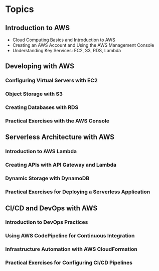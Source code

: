 # Topics

## Introduction to AWS

- Cloud Computing Basics and Introduction to AWS
- Creating an AWS Account and Using the AWS Management Console
- Understanding Key Services: EC2, S3, RDS, Lambda

## Developing with AWS

### Configuring Virtual Servers with EC2
### Object Storage with S3
### Creating Databases with RDS
### Practical Exercises with the AWS Console

## Serverless Architecture with AWS

### Introduction to AWS Lambda
### Creating APIs with API Gateway and Lambda
### Dynamic Storage with DynamoDB
### Practical Exercises for Deploying a Serverless Application

## CI/CD and DevOps with AWS

### Introduction to DevOps Practices
### Using AWS CodePipeline for Continuous Integration
### Infrastructure Automation with AWS CloudFormation
### Practical Exercises for Configuring CI/CD Pipelines